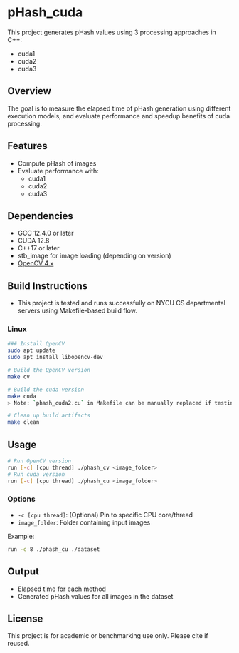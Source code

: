 # pHash_cuda

This project generates pHash values using 3 processing approaches in C++:

- cuda1
- cuda2
- cuda3

## Overview

The goal is to measure the elapsed time of pHash generation using different execution models, 
and evaluate performance and speedup benefits of cuda processing.

## Features

- Compute pHash of images
- Evaluate performance with:
  - cuda1
  - cuda2
  - cuda3

## Dependencies

- GCC 12.4.0 or later
- CUDA 12.8
- C++17 or later
- stb_image for image loading (depending on version)
- [OpenCV 4.x](https://opencv.org/) 

## Build Instructions
- This project is tested and runs successfully on NYCU CS departmental servers using Makefile-based build flow.

### Linux

```bash
### Install OpenCV
sudo apt update
sudo apt install libopencv-dev

# Build the OpenCV version
make cv

# Build the cuda version
make cuda
> Note: `phash_cuda2.cu` in Makefile can be manually replaced if testing different CUDA implementations before running `make cuda`.

# Clean up build artifacts
make clean
```
## Usage

```bash
# Run OpenCV version
run [-c] [cpu thread] ./phash_cv <image_folder>
# Run cuda version
run [-c] [cpu thread] ./phash_cu <image_folder>
```

### Options
- `-c [cpu thread]`: (Optional) Pin to specific CPU core/thread
- `image_folder`: Folder containing input images

Example:

```bash
run -c 8 ./phash_cu ./dataset
```

## Output

- Elapsed time for each method
- Generated pHash values for all images in the dataset

## License

This project is for academic or benchmarking use only. Please cite if reused.

